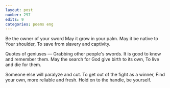 ```yaml
---
layout: post
number: 297
edits: 9
categories: poems eng
---
```


Be the owner of your sword
May it grow in your palm.
May it be native to Your shoulder,
To save from slavery and captivity.

Quotes of geniuses —
Grabbing other people's swords.
It is good to know and remember them.
May the search for God give birth to its own,
To live and die for them.

Someone else will paralyze and cut.
To get out of the fight as a winner,
Find your own, more reliable and fresh.
Hold on to the handle, be yourself.
